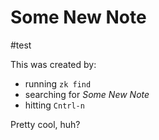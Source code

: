 # Some New Note

#test

This was created by:
- running `zk find`
- searching for *Some New Note*
- hitting `Cntrl-n`

Pretty cool, huh?
